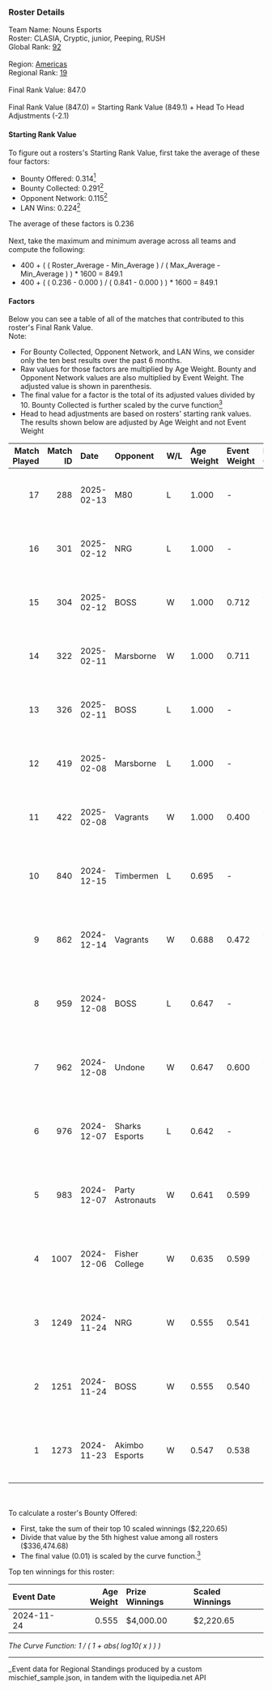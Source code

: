 ### Roster Details<br />
Team Name: Nouns Esports<br />
Roster: CLASIA, Cryptic, junior, Peeping, RUSH<br />
Global Rank: [92](../../standings_global_2025_03_01.md)<br />
<br />
Region: [Americas]( ../../standings_americas_2025_03_01.md)<br />
Regional Rank: [19]( ../../standings_americas_2025_03_01.md)<br />
<br />
Final Rank Value:  847.0<br />
<br />
Final Rank Value (847.0) = Starting Rank Value (849.1) + Head To Head Adjustments (-2.1)<br />

#### Starting Rank Value<br />
To figure out a rosters's Starting Rank Value, first take the average of these four factors:<br />
- Bounty Offered: 0.314[<sup>1</sup>](#table2)
- Bounty Collected: 0.291[<sup>2</sup>](#table1)
- Opponent Network: 0.115[<sup>2</sup>](#table1)
- LAN Wins: 0.224[<sup>2</sup>](#table1)

The average of these factors is 0.236<br />
<br />
Next, take the maximum and minimum average across all teams and compute the following:<br />
- 400 + ( ( Roster_Average - Min_Average ) / ( Max_Average - Min_Average ) ) * 1600 = 849.1
- 400 + ( ( 0.236 - 0.000 ) / ( 0.841 - 0.000 ) ) * 1600 = 849.1


#### Factors<br />
Below you can see a table of all of the matches that contributed to this roster's Final Rank Value.<br />
Note:<br />

- For Bounty Collected, Opponent Network, and LAN Wins, we consider only the ten best results over the past 6 months.
- Raw values for those factors are multiplied by Age Weight. Bounty and Opponent Network values are also multiplied by Event Weight. The adjusted value is shown in parenthesis.
- The final value for a factor is the total of its adjusted values divided by 10. Bounty Collected is further scaled by the curve function[<sup>3</sup>](#curveFunction)
- Head to head adjustments are based on rosters' starting rank values. The results shown below are adjusted by Age Weight and not Event Weight
<span id="table1"></span><br />


| Match Played | Match ID | Date       | Opponent         | W/L | Age Weight | Event Weight | Bounty Collected | Opponent Network | LAN Wins  | H2H Adj. | Roster                                  |
| -: | -: | :- | :- | :- | :- | :- | :- | :- | :- | -: | :- |
|           17 |      288 | 2025-02-13 | M80              | L   | 1.000      | -            | -                | -                | -         |    -8.56 | CLASIA, Cryptic, junior, Peeping, RUSH  |
|           16 |      301 | 2025-02-12 | NRG              | L   | 1.000      | -            | -                | -                | -         |    -7.87 | CLASIA, Cryptic, junior, Peeping, RUSH  |
|           15 |      304 | 2025-02-12 | BOSS             | W   | 1.000      | 0.712        | 0.014 (0.010)    | 0.410 (0.292)    | 0 (0.000) |    18.11 | CLASIA, Cryptic, junior, Peeping, RUSH  |
|           14 |      322 | 2025-02-11 | Marsborne        | W   | 1.000      | 0.711        | 0.000 (0.000)    | 0.180 (0.128)    | 0 (0.000) |     6.19 | CLASIA, Cryptic, junior, Peeping, RUSH  |
|           13 |      326 | 2025-02-11 | BOSS             | L   | 1.000      | -            | -                | -                | -         |   -12.44 | CLASIA, Cryptic, junior, Peeping, RUSH  |
|           12 |      419 | 2025-02-08 | Marsborne        | L   | 1.000      | -            | -                | -                | -         |   -26.39 | CLASIA, Cryptic, junior, Peeping, RUSH  |
|           11 |      422 | 2025-02-08 | Vagrants         | W   | 1.000      | 0.400        | 0.001 (0.001)    | 0.174 (0.070)    | 0 (0.000) |     7.29 | CLASIA, Cryptic, junior, Peeping, RUSH  |
|           10 |      840 | 2024-12-15 | Timbermen        | L   | 0.695      | -            | -                | -                | -         |   -14.18 | cJ-dA-K1nG, junior, nicx, Peeping, RUSH |
|            9 |      862 | 2024-12-14 | Vagrants         | W   | 0.688      | 0.472        | 0.001 (0.000)    | 0.174 (0.057)    | 0 (0.000) |     4.68 | cJ-dA-K1nG, junior, nicx, Peeping, RUSH |
|            8 |      959 | 2024-12-08 | BOSS             | L   | 0.647      | -            | -                | -                | -         |    -8.90 | cJ-dA-K1nG, junior, nicx, Peeping, RUSH |
|            7 |      962 | 2024-12-08 | Undone           | W   | 0.647      | 0.600        | 0.002 (0.001)    | 0.249 (0.097)    | 1 (0.647) |     6.62 | cJ-dA-K1nG, junior, nicx, Peeping, RUSH |
|            6 |      976 | 2024-12-07 | Sharks Esports   | L   | 0.642      | -            | -                | -                | -         |    -5.64 | cJ-dA-K1nG, junior, nicx, Peeping, RUSH |
|            5 |      983 | 2024-12-07 | Party Astronauts | W   | 0.641      | 0.599        | 0.008 (0.003)    | 0.430 (0.165)    | 1 (0.641) |     7.85 | cJ-dA-K1nG, junior, nicx, Peeping, RUSH |
|            4 |     1007 | 2024-12-06 | Fisher College   | W   | 0.635      | 0.599        | 0.006 (0.002)    | 0.128 (0.049)    | 1 (0.635) |     6.63 | cJ-dA-K1nG, junior, nicx, Peeping, RUSH |
|            3 |     1249 | 2024-11-24 | NRG              | W   | 0.555      | 0.541        | 0.049 (0.015)    | 0.559 (0.168)    | 0 (0.000) |    12.51 | cJ-dA-K1nG, junior, nicx, Peeping, RUSH |
|            2 |     1251 | 2024-11-24 | BOSS             | W   | 0.555      | 0.540        | 0.014 (0.004)    | 0.410 (0.123)    | 0 (0.000) |    10.69 | cJ-dA-K1nG, junior, nicx, Peeping, RUSH |
|            1 |     1273 | 2024-11-23 | Akimbo Esports   | W   | 0.547      | 0.538        | 0.000 (0.000)    | 0.000 (0.000)    | 0 (0.000) |     1.28 | cJ-dA-K1nG, junior, nicx, Peeping, RUSH |

<br />
<span id="table2"></span><br />
To calculate a roster's Bounty Offered:<br />

- First, take the sum of their top 10 scaled winnings ($2,220.65)
- Divide that value by the 5th highest value among all rosters ($336,474.68)
- The final value (0.01) is scaled by the curve function.[<sup>3</sup>](#curveFunction)

Top ten winnings for this roster:<br />

| Event Date | Age Weight | Prize Winnings | Scaled Winnings |
| :- | -: | :- | :- |
| 2024-11-24 |      0.555 | $4,000.00      | $2,220.65       |


<span id="curveFunction"></span>_The Curve Function: 1 / ( 1 + abs( log10( x ) ) )_<br />

---
_Event data for Regional Standings produced by a custom mischief_sample.json, in tandem with the liquipedia.net API<br />
